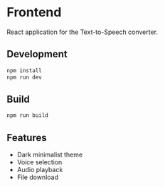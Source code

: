 # Frontend

React application for the Text-to-Speech converter.

## Development

```bash
npm install
npm run dev
```

## Build

```bash
npm run build
```

## Features

- Dark minimalist theme
- Voice selection
- Audio playback
- File download